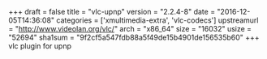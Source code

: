 +++
draft = false
title = "vlc-upnp"
version = "2.2.4-8"
date = "2016-12-05T14:36:08"
categories = ['xmultimedia-extra', 'vlc-codecs']
upstreamurl = "http://www.videolan.org/vlc/"
arch = "x86_64"
size = "16032"
usize = "52694"
sha1sum = "9f2cf5a547fdb88a5f49de15b4901de156535b60"
+++
vlc plugin for upnp